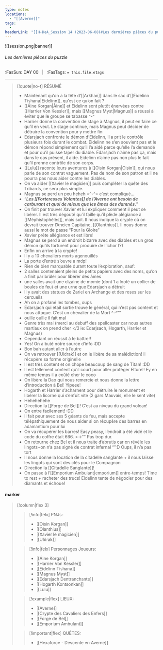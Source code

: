 ```yaml
---
type: notes
locations:
  - "[[Averne]]"
tags:
  - 
headerLink: "[[H-DeA_Session 14 (2023-06-08)#Les dernières pièces du puzzle|H-DeA_14_Les dernières pièces du puzzle]]"
---
```


![[session.png|banner]]
###### Les dernières pièces du puzzle
<span class="sub2">:FasSun: DAY 00 &nbsp; | &nbsp; :FasTags: `= this.file.etags`</span>
___

> [!quote|no-t] RÉSUMÉ
>- Maintenant qu’on a la tête d’[[Arkhan]] dans le sac d’[[Eidelinn Tishana|Eidelinn]], qu’est ce qu’on fait ?
> - [[Áine Korgan|Àine]] et Eidelinn sont plutôt énervées contre [[Harrier Von Kessler]], mais [[Magnus Myst|Magnus]] a réussi à éviter que le groupe se tabasse ^-^
> - Harrier donne la convention de stage à Magnus, il peut en faire ce qu’il en veut. Le stage continue, mais Magnus peut décider de détruire la convention pour y mettre fin
> - Edarsjach confronte le démon d’Eidelinn, il a prit le contrôle plusieurs fois durant le combat. Eidelinn ne s’en souvient pas et le démon répond simplement qu’il l’a aidé parce qu’elle l’a demandé et pour qu’il puisse taper du diable. Edarsjach n’aime pas ça, mais dans le cas présent, il aide. Eidelinn n’aime pas non plus le fait qu’il prenne contrôle de son corps. 
> - [[Lulu]] raconte leurs aventures à [[Oìsin Korgan|Oisìn]], qui nous parle de son contrat vaguement. Pas de nom de son patron et il ne pourra pas nous aider contre les diables. 
> - On va aider [[Xavier le magicien]] puis compléter la quête des Tribards, ce sera plus simple.
> - Magnus se perd un peu heheh =^-^= c’est compliqué…
> - “***Les [[Forteresses Volantes]] de l’Averne ont besoin de carburant et quoi de mieux que les âmes des damnés.***”
> - On finit par trouver Xavier et lui expliquer comment il peut se libérer. Il est très dégouté qu’il faille qu’il plède alégiance à [[Méphistophélès]], mais soit. Il nous indique la crypte où on devrait trouver l’Ancien Capitaine, [[Olanthius]]. Il nous donne aussi le mot de passe “Pour la Gloire”
> - Xavier prête allégiance et est libre!
> - Magnus se perd à un endroit bizarre avec des diables et un gros démon qu’ils torturent pour produire de l’ichor (?)
> - Enfin on arrive à la crypte!
> - Il y a 10 chevaliers morts agenouillés
> - La porte d’entré s’ouvre a mdp!
> - Rien de bien marquable durant toute l’exploration, sauf:
> - 2 salles contenaient pleins de petits papiers avec des noms, qu’on a finit par brûler pour libérer des âmes
> - une salles avait une dizaine de momie (dont 1 a looté un collier de boules de feu) et une urne que Edarsjach a détruit
> - Il y avait des statues de Zariel en Archange et des roses sur les cercueils
> - Ah on a profané les tombes, oups
> - Edarsjach qui était sortie trouve le général, qui n’est pas content et nous attaque. C’est un chevalier de la Mort ^-^””
> - ouille ouille il fait mal
> - Genre très mal (merci au debuff des spellcaster car nous autres martiaux on prend cher </3 ie: Edarjsach, Hogarth, Harrier et Magnus)
> - Cependant on réussit à le battre!! 
> - Yes! On a buté notre source d’info :DD 
> - Bon bah autant aller à l’autre
> - On va retrouver [[Uldrak]] et on le libère de sa malédiction! Il récupère sa forme originelle
> - Il est très content et on chope beaucoup de sang de Titan! :DD 
> - Il est tellement content qu’il court pour aller protéger Elturel! Ey en même temps il a coûté cher le coco
> - On libère la Dao qui nous remercie et nous donne la lettre d’introduction à Bel! Yipeee!
> - Hogarth et Harrier s’acharnent pour détruire le monument et libérer la licorne qui s’enfuit vite (2 gars Mauvais, elle le sent vite) 
> - Hehehehehe
> - Direction la [[Forge de Bel]]! C’est au niveau du grand volcan!
> - On entre facilement! :DD 
> - Il fait peur avec ses 5 géants de feu, mais accepte télépathiquement de nous aider si on récupère des barres en adamantium pour lui
> - On va récupérer les barres! Easy peasy, l’endroit a été vidé et le code du coffre était 666. >->”” Pas trop dur. 
> - On retourne chez Bel et il nous traite d’abrutis car on révèle les lingots+on n’a pas signé de contrat infernal “”:D Oups, il n’a pas tort
> - Il nous donne la location de la citadelle sanglante + il nous laisse les lingots qui sont des clés pour le Compagnon
> - Direction la [[Citadelle Sanglante]]!
> - On passe à l’[[Emporium Ambulant|emporium]] entre-temps! Time to rest + racheter des trucs! Eidelinn tente de négocier pour des diamants et échoue! 


#### marker
> [!column|flex 3]
>> [!info|felx] PNJs:
>> - [[Oìsin Korgan]] 
>> - [[Olanthius]]
>> - [[Xavier le magicien]]
>> - [[Uldrak]]
>
>> [!info|felx] Personnages Joueurs:
>> - [[Áine Korgan]]
>> - [[Harrier Von Kessler]]
>> - [[Eidelinn Tishana]]
>> - [[Magnus Myst]]
>> - [[Edarsjach Dentranchante]]
>> - [[Hogarth Kontsonkan]]
>> - [[Lulu]]
>
>> [!example|flex] LIEUX:
>> - [[Averne]]
>> - [[Crypte des Cavaliers des Enfers]]
>> - [[Forge de Bel]]
>> - [[Emporium Ambulant]] 
>
>> [!important|flex] QUÊTES:
>> - [[Hexaforce - Descente en Averne]]
